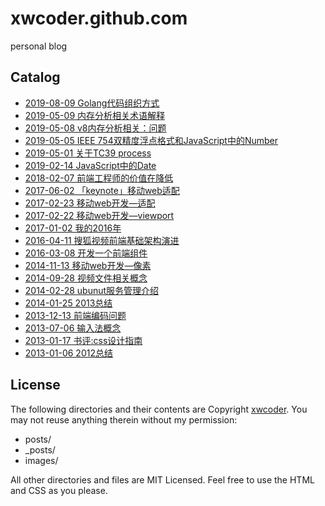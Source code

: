 xwcoder.github.com
==================

personal blog

## Catalog

* [2019-08-09  Golang代码组织方式](https://github.com/xwcoder/xwcoder.github.com/issues/17)
* [2019-05-09  内存分析相关术语解释](https://github.com/xwcoder/xwcoder.github.com/issues/21)
* [2019-05-08  v8内存分析相关：问题](https://github.com/xwcoder/xwcoder.github.com/issues/20)
* [2019-05-05  IEEE 754双精度浮点格式和JavaScript中的Number](https://github.com/xwcoder/xwcoder.github.com/issues/19)
* [2019-05-01  关于TC39 process](https://github.com/xwcoder/xwcoder.github.com/issues/18)
* [2019-02-14  JavaScript中的Date](https://github.com/xwcoder/xwcoder.github.com/issues/16)
* [2018-02-07  前端工程师的价值在降低](https://github.com/xwcoder/xwcoder.github.com/issues/15)
* [2017-06-02  「keynote」移动web适配](https://github.com/xwcoder/xwcoder.github.com/issues/14)
* [2017-02-23  移动web开发—适配](https://github.com/xwcoder/xwcoder.github.com/issues/13)
* [2017-02-22  移动web开发—viewport](https://github.com/xwcoder/xwcoder.github.com/issues/12)
* [2017-01-02  我的2016年](https://github.com/xwcoder/xwcoder.github.com/issues/11)
* [2016-04-11  搜狐视频前端基础架构演进](https://github.com/xwcoder/xwcoder.github.com/issues/10)
* [2016-03-08  开发一个前端组件](https://github.com/xwcoder/xwcoder.github.com/issues/9)
* [2014-11-13  移动web开发—像素](https://github.com/xwcoder/xwcoder.github.com/issues/8)
* [2014-09-28  视频文件相关概念](https://github.com/xwcoder/xwcoder.github.com/issues/7)
* [2014-02-28  ubunut服务管理介绍](https://github.com/xwcoder/xwcoder.github.com/issues/6)
* [2014-01-25  2013总结](https://github.com/xwcoder/xwcoder.github.com/issues/5)
* [2013-12-13  前端编码问题](https://github.com/xwcoder/xwcoder.github.com/issues/4)
* [2013-07-06  输入法概念](https://github.com/xwcoder/xwcoder.github.com/issues/3)
* [2013-01-17  书评:css设计指南](https://github.com/xwcoder/xwcoder.github.com/issues/2)
* [2013-01-06  2012总结](https://github.com/xwcoder/xwcoder.github.com/issues/1)

## License

The following directories and their contents are Copyright [xwcoder](https://github.com/xwcoder). You may not reuse anything therein without my permission:

* posts/
* _posts/
* images/

All other directories and files are MIT Licensed. Feel free to use the HTML and CSS as you please.
